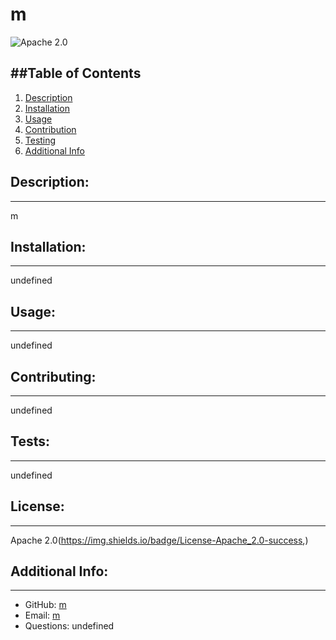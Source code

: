 
  # m

  ![Apache 2.0](https://img.shields.io/badge/License-Apache_2.0-success)


  


  ##Table of Contents
  ---
  1. [Description](#description)
  1. [Installation](#installation)
  1. [Usage](#usage)
  1. [Contribution](#contributing)
  1. [Testing](#tests)
  1. [Additional Info](#additional-info)

  ## Description:
  ---
  m

  ## Installation:
  ---
  undefined

  ## Usage:
  ---
  undefined

  ## Contributing:
  ---
  undefined

  ## Tests:
  ---
  undefined

  ## License:
  ---
  Apache 2.0(https://img.shields.io/badge/License-Apache_2.0-success,)

  ## Additional Info:
  ---
  - GitHub: [m](https://github.com/m)
  - Email: [m](m) 
  - Questions: undefined
  